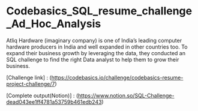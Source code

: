 # Codebasics_SQL_resume_challenge_Ad_Hoc_Analysis

Atliq Hardware (imaginary company) is one of India’s leading computer hardware producers in India and well expanded in other countries too. To expand their business growth by leveraging the data, they conducted an SQL challenge to find the right Data analyst to help them to grow their business.

[Challenge link] : (https://codebasics.io/challenge/codebasics-resume-project-challenge/7)

[Complete output(Notion)] : (https://www.notion.so/SQL-Challenge-dead043ee1ff4781a53759b461edb243)
